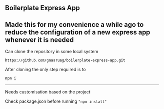 ## Boilerplate Express App

Made this for my convenience a while ago to reduce the configuration of a new express app whenever it is needed
---

Can clone the repository in some local system

```
https://github.com/gnaaruag/boilerplate-express-app.git
```

After cloning the only step required is to 
```
npm i
```
---

Needs customisation based on the project

Check package.json before running `"npm install"`



